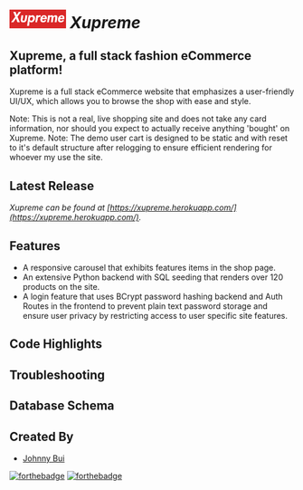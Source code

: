 # ***<img src='./src/assets/Xupreme-logo.png' width='100px'/> Xupreme***

## Xupreme, a full stack fashion eCommerce platform!

Xupreme is a full stack eCommerce website that emphasizes a user-friendly UI/UX, which allows you to browse the shop with ease and style.

Note: This is not a real, live shopping site and does not take any card information, nor should you expect to actually receive anything 'bought' on Xupreme.
Note: The demo user cart is designed to be static and with reset to it's default structure after relogging to ensure efficient rendering for whoever my use the site.

## Latest Release

*Xupreme can be found at [https://xupreme.herokuapp.com/](https://xupreme.herokuapp.com/).*


## Features
- A responsive carousel that exhibits features items in the shop page.
- An extensive Python backend with SQL seeding that renders over 120 products on the site.
- A login feature that uses BCrypt password hashing backend and Auth Routes in the frontend to prevent plain text password storage and ensure user privacy by restricting access to user specific site features.

## Code Highlights


## Troubleshooting


## Database Schema


## Created By 
- [Johnny Bui](https://github.com/JBui923)

[![forthebadge](https://forthebadge.com/images/badges/made-with-javascript.svg)](https://forthebadge.com)
[![forthebadge](https://forthebadge.com/images/badges/made-with-python.svg)](https://forthebadge.com)
